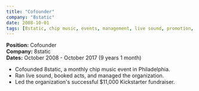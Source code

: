 ```yaml
---
title: "Cofounder"
company: "8static"
date: 2008-10-01
tags: [8static, chip music, events, management, live sound, promotion, music]
---
```


**Position:** Cofounder  
**Company:** 8static  
**Dates:** October 2008 - October 2017 (9 years 1 month)

- Cofounded 8static, a monthly chip music event in Philadelphia.
- Ran live sound, booked acts, and managed the organization.
- Led the organization's successful $11,000 Kickstarter fundraiser.